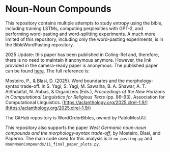 # Noun-Noun Compounds

This repository contains multiple attempts to study entropy using the bible, including training LSTMs, computing perplexities with GPT-2, and performing word-pasting and word-splitting experiments. A much more limited of this repository, including only the word-pasting experiments, is in the BibleWordPasting repository.

2025 Update: this paper has been published in Coling-Rel and, therefore, there is no need to maintain it anonymous anymore. However, the link provided in the camera-ready paper is anonymous. The published paper can be found [here](https://aclanthology.org/2025.clrel-1.9/). The full reference is:

Mosteiro, P., & Blasi, D. (2025). Word boundaries and the morphology-syntax trade-off. In S. Yagi, S. Yagi, M. Sawalha, B. A. Shawar, A. T. AlShdaifat, N. Abbas, & Organizers (Eds.), *Proceedings of the New Horizons in Computational Linguistics for Religious Texts* (pp. 86–93). Association for Computational Linguistics. [https://aclanthology.org/2025.clrel-1.9/](https://aclanthology.org/2025.clrel-1.9/)

The GitHub repository is WordOrderBibles, owned by PabloMosUU.

This repository also supports the paper *West Germanic noun-noun compounds and the morphology-syntax trade-off*, by Mosteiro, Blasi, and Paperno. The main code used for this analysis is in `nn_pasting.py` and `NounNounCompounds/11_final_paper_plots.py`. 

